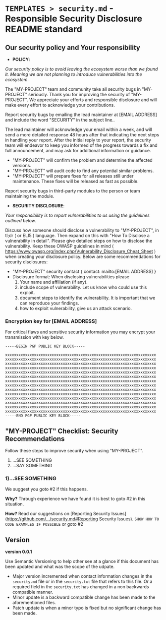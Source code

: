 # `TEMPLATES > security.md` - Responsible Security Disclosure README standard

## Our security policy and Your responsibility
- **POLICY**:

*Our security policy is to avoid leaving the ecosystem worse than we found it. Meaning we are not planning to introduce vulnerabilities into the ecosystem.*

The "MY-PROJECT" team and community take all security bugs in "MY-PROJECT" seriously. Thank you for improving the security of "MY-PROJECT". We appreciate your efforts and responsible disclosure and will make every effort to acknowledge your contributions.

Report security bugs by emailing the lead maintainer at [EMAIL ADDRESS] and include the word "SECURITY" in the subject line..

The lead maintainer will acknowledge your email within a week, and will send a more detailed response 48 hours after that indicating the next steps in handling your report. After the initial reply to your report, the security team will endeavor to keep you informed of the progress towards a fix and full announcement, and may ask for additional information or guidance.

- "MY-PROJECT" will confirm the problem and determine the affected versions.
- "MY-PROJECT" will audit code to find any potential similar problems.
- "MY-PROJECT" will prepare fixes for all releases still under maintenance. These fixes will be released as fast as possible.

Report security bugs in third-party modules to the person or team maintaining the module.

- **SECURITY DISCLOSURE**:

*Your responsibility is to report vulnerabilities to us using the guidelines outlined below.*

Discuss how someone should disclose a vulnerability to "MY-PROJECT", in tl;dr ( or ELI5 ) language. Then expand on this with "How To Disclose a vulnerability in detail". Please give detailed steps on how to disclose the vulnerability. Keep these OWASP guidelines in mind ( https://www.owasp.org/index.php/Vulnerability_Disclosure_Cheat_Sheet ) when creating your disclosure policy. Below are some recommendations for security disclosures:
- "MY-PROJECT" security contact { contact: mailto:[EMAIL ADDRESS] }
- Disclosure format: When disclosing vulnerabilities please 
  1. Your name and affiliation (if any).
  2. include scope of vulnerability. Let us know who could use this exploit.
  3. document steps to identify the vulnerability. It is important that we can reproduce your findings. 
  4. how to exploit vulnerability, give us an attack scenario.

### Encryption key for [EMAIL ADDRESS]
For critical flaws and sensitive security information you may encrypt your transmission with key below.
```
-----BEGIN PGP PUBLIC KEY BLOCK-----

xxxxxxxxxxxxxxxxxxxxxxxxxxxxxxxxxxxxxxxxxxxxxxxxxxxxxxxxxxxxxxxxxxxx
xxxxxxxxxxxxxxxxxxxxxxxxxxxxxxxxxxxxxxxxxxxxxxxxxxxxxxxxxxxxxxxxxxxx
xxxxxxxxxxxxxxxxxxxxxxxxxxxxxxxxxxxxxxxxxxxxxxxxxxxxxxxxxxxxxxxxxxxx
xxxxxxxxxxxxxxxxxxxxxxxxxxxxxxxxxxxxxxxxxxxxxxxxxxxxxxxxxxxxxxxxxxxx
xxxxxxxxxxxxxxxxxxxxxxxxxxxxxxxxxxxxxxxxxxxxxxxxxxxxxxxxxxxxxxxxxxxx
xxxxxxxxxxxxxxxxxxxxxxxxxxxxxxxxxxxxxxxxxxxxxxxxxxxxxxxxxxxxxxxxxxxx
xxxxxxxxxxxxxxxxxxxxxxxxxxxxxxxxxxxxxxxxxxxxxxxxxxxxxxxxxxxxxxxxxxxx
xxxxxxxxxxxxxxxxxxxxxxxxxxxxxxxxxxxxxxxxxxxxxxxxxxxxxxxxxxxxxxxxxxxx
xxxxxxxxxxxxxxxxxxxxxxxxxxxxxxxxxxxxxxxxxxxxxxxxxxxxxxxxxxxxxxxxxxxx
xxxxxxxxxxxxxxxxxxxxxxxxxxxxxxxxxxxxxxxxxxxxxxxxxxxxxxxxxxxxxxxxxxxx
xxxxxxxxxxxxxxxxxxxxxxxxxxxxxxxxxxxxxxxxxxxxxxxxxxxxxxxxxxxxxxxxxxxx
xxxxxxxxxxxxxxxxxxxxxxxxxxxxxxxxxxxxxxxxxxxxxxxxxxxxxxxxxxxxxxxxxxxx
xxxxxxxxxxxxxxxxxxxxxxxxxxxxxxxxxxxxxxxxxxxxxxxxxxxxxxxxxxxxxxxxxxxx
xxxxxxxxxxxxxxxxxxxxxxxxxxxxxxxxxxxxxxxxxxxxxxxxxxxxxxxxxxxxxxxxxxxx
-----END PGP PUBLIC KEY BLOCK-----
```

## "MY-PROJECT" Checklist: Security Recommendations
Follow these steps to improve security when using "MY-PROJECT".
1. ...SEE SOMETHING
2. ...SAY SOMETHING

### 1)...SEE SOMETHING
We suggest you goto #2 if this happens.

**Why?**
Through experience we have found it is best to goto #2 in this situation.

**How?**
Read our suggestions on [Reporting Security Issues](https://github.com/.../security.md#Reporting Security Issues).
`SHOW HOW TO CODE EXAMPLES IF POSSIBLE`
or goto #2

## Version
**version 0.0.1**

Use Semantic Versioning to help other see at a glance if this document has been updated and what was the scope of the udpate.

- Major version incremented when contact information changes in the `security.md` file or in the `security.txt` file that refers to this file. Or a required field in the `security.txt` has changed in a non backwards compatible manner.
- Minor update is a backward compatible change has been made to the aforementioned files.
- Patch update is when a minor typo is fixed but no significant change has been made.
